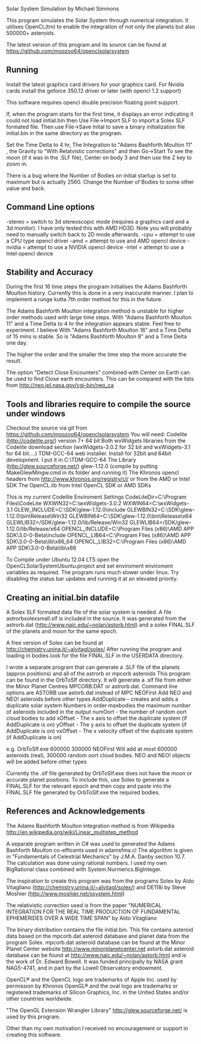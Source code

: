 Solar System Simulation by Michael Simmons

This program simulates the Solar System through numerical integration.
It utilises OpenCL(tm) to enable the integration of not only the planets but also 500000+ asteroids.

The latest version of this program and its source can be found at
https://github.com/moozoo64/openclsolarsystem

Running
------------------------------------
Install the latest graphics card drivers for your graphics card.
For Nvidia cards install the geforce 350.12 driver or later (with opencl 1.2 support)

This software requires opencl double precision floating point support.

If, when the program starts for the first time, it displays an error indicating it could not load initial.bin then
Use File->Import SLF to import a Solex SLF formated file.
Then use File->Save Inital to save a binary initialization file initial.bin in the same directory as the program.

Set the Time Delta to 4 hr, The Integration to "Adams Bashforth Moulton 11" , the Gravity to "With Relatvistic corrections" and then Go->Start
To see the moon (if it was in the .SLF file), Center on body 3 and then use the Z key to zoom in.

There is a bug where the Number of Bodies on initial startup is set to maximum but is actually 2560. Change the Number of Bodies to some other value and back.

Command Line options
---------------------
-stereo = switch to 3d stereoscopic mode (requires a graphics card and a 3d monitor). I have only tested this with AMD HD3D. Note you will probably need to manually switch back to 2D mode afterwards.
-cpu = attempt to use a CPU type opencl driver
-amd = attempt to use and AMD opencl device
-nvidia = attempt to use a NVIDIA opencl device
-intel = attempt to use a Intel opencl device

Stability and Accuracy
------------------------
During the first 16 time steps the program initialises the Adams Bashforth Moulton history.
Currently this is done in a very inaccurate manner. I plan to implement a runge kutta 7th order method for this in the future.

The Adams Bashforth Moulton integration method is unstable for higher order methods used with large time steps.
With "Adams Bashforth Moulton 11" and a Time Delta to 4 hr the integration appears stable.
Feel free to experiment.
I believe With "Adams Bashforth Moulton 16" and a Time Delta of 15 mins is stable.
So is "Adams Bashforth Moulton 8" and a Time Delta one day.

The higher the order and the smaller the time step the more accurate the result.

The option "Detect Close Encounters" combined with Center on Earth can be used to find Close earth encounters.
This can be compared with the lists from http://neo.jpl.nasa.gov/cgi-bin/neo_ca

Tools and libraries require to compile the source under windows
----------------------------------------------------------------
Checkout the source via git from https://github.com/moozoo64/openclsolarsystem
You will need:
Codelite (http://codelite.org/) version 7+ 64 bit
Both wxWidgets libraries from the Codelite download section (wxWidgets-3.0.2 for 32 bit and wxWidgets-3.1 for 64 bit....)
TDM-GCC-64 web installer. Install for 32bit and 64bit development. I put it in C:\TDM-GCC-64
The Library (http://glew.sourceforge.net/) glew-1.12.0 (compile by putting MakeGlewMingw.cmd in its folder and running it)
The Khronos opencl headers from http://www.khronos.org/registry/cl/ or from the AMD or Intel SDK
The OpenCL.lib from Intel OpenCL SDK or AMD SDKs

This is my current Codelite Enviroment Settings
CodeLiteDir=C:\Program Files\CodeLite
WXWIN32=C:\wxWidgets-3.0.2
WXWIN64=C:\wxWidgets-3.1
GLEW_INCLUDE=C:\SDK\glew-1.12.0\include
GLEWBIN32=C:\SDK\glew-1.12.0\bin\Release\Win32
GLEWBIN64=C:\SDK\glew-1.12.0\bin\Release\x64
GLEWLIB32=/SDK/glew-1.12.0/lib/Release/Win32
GLEWLIB64=/SDK/glew-1.12.0/lib/Release/x64
OPENCL_INCLUDE=C:\Program Files (x86)\AMD APP SDK\3.0-0-Beta\include
OPENCL_LIB64=C:\Program Files (x86)\AMD APP SDK\3.0-0-Beta\lib\x86_64
OPENCL_LIB32=C:\Program Files (x86)\AMD APP SDK\3.0-0-Beta\lib\x86

To Compile under Ubuntu 12.04 LTS open the OpenCLSolarSystemUbuntu.project and set enviroment enviroment variables as required.
The program runs much slower under linux. Try disabling the status bar updates and running it at an elevated priority.

Creating an initial.bin datafile
--------------------------------
A Solex SLF formated data file of the solar system is needed.
A file astrorbsolexsmall.slf is included in the source.
It was generated from the astrorb.dat (http://www.naic.edu/~nolan/astorb.html) and a solex FINAL.SLF of the planets and moon for the same epoch.

A free version of Solex can be found at http://chemistry.unina.it/~alvitagl/solex/
After running the program and loading in bodies look for the file FINAL.SLF in the USERDATA directory.

I wrote a separate program that can generate a .SLF file of the planets (approx positions) and all of the astrorb or mpcorb asteroids
This program can be found in the OrbToSlf directory.
It will generate a .slf file from either the Minor Planet Centres MPCORB.DAT or astrorb.dat.
Command line options are
ASTORB use astorb.dat instead of MPC
NEOFirst Add NEO and NEO! asteroids before other types
AddDuplicate - creates and adds a duplicate solar system
Numbers in order
maxbodies the maximum number of asteroids included in the output
numOort - the number of random oort cloud bodies to add
xOffset - The x axis to offset the duplicate system (if AddDuplicate is on)
yOffset - The y axis to offset the duplicate system (if AddDuplicate is on)
vxOffset - The x velocity offset of the duplicate system (if AddDuplicate is on)

e.g. OrbToSlf.exe 600000 300000 NEOFirst
Will add at most 600000 asteroids (real), 300000 random oort cloud bodies. NEO and NEO! objects will be added before other types

Currently the .slf file generated by OrbToSlf.exe does not have the moon or accurate planet positions.
To include this, use Solex to generate a FINAL.SLF for the relevant epoch and then copy and paste into the FINAL.SLF file generated by OrbToSlf.exe the required bodies.

References and Acknowledgements
-------------------------------
The Adams Bashforth Moulton integration method is from Wikipedia http://en.wikipedia.org/wiki/Linear_multistep_method

A separate program written in C# was used to generated the Adams Bashforth Moulton co-efficents used in adamsfma.cl
The algorithm is given in "Fundamentals of Celestrial Mechanics" by J.M.A. Danby section 10.7.
The calculation was done using rational numbers. I used my own BigRational class combined with System.Nurmerics.BigInteger.

The inspiration to create this program was from the programs Solex by Aldo Vitagliano (http://chemistry.unina.it/~alvitagl/solex/) and DE118i by Steve Moshier (http://www.moshier.net/ssystem.html) 

The relativistic correction used is from the paper "NUMERICAL INTEGRATION FOR THE REAL TIME PRODUCTION OF FUNDAMENTAL EPHEMERIDES OVER A WIDE TIME SPAN" by Aldo Vitagliano

The binary distribution contains the file initial.bin.
This file contains asteroid data based on the mpcorb.dat asteroid database and planet data from the program Solex.
mpcorb.dat asteroid database can be found at the Minor Planet Center website http://www.minorplanetcenter.net
astorb.dat asteroid database can be found at http://www.naic.edu/~nolan/astorb.html and is the work of Dr. Edward Bowell. It was funded principally by NASA grant NAG5-4741, and in part by the Lowell Observatory endowment. 

OpenCL® and the OpenCL logo are trademarks of Apple Inc. used by permission by Khronos
OpenGL® and the oval logo are trademarks or registered trademarks of Silicon Graphics, Inc. in the United States and/or other countries worldwide.

"The OpenGL Extension Wrangler Library" http://glew.sourceforge.net/ is used by this program.

Other than my own motivation I received no encouragement or support in creating this software.
